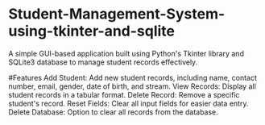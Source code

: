 # Student-Management-System-using-tkinter-and-sqlite
A simple GUI-based application built using Python's Tkinter library and SQLite3 database to manage student records effectively.

#Features
Add Student: Add new student records, including name, contact number, email, gender, date of birth, and stream.
View Records: Display all student records in a tabular format.
Delete Record: Remove a specific student's record.
Reset Fields: Clear all input fields for easier data entry.
Delete Database: Option to clear all records from the database.
